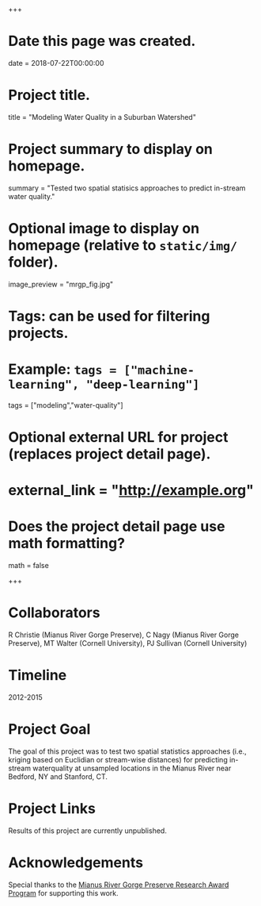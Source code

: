 +++
# Date this page was created.
date = 2018-07-22T00:00:00

# Project title.
title = "Modeling Water Quality in a Suburban Watershed"

# Project summary to display on homepage.
summary = "Tested two spatial statisics approaches to predict in-stream water quality." 

# Optional image to display on homepage (relative to `static/img/` folder).
image_preview = "mrgp_fig.jpg"

# Tags: can be used for filtering projects.
# Example: `tags = ["machine-learning", "deep-learning"]`
tags = ["modeling","water-quality"]

# Optional external URL for project (replaces project detail page).
# external_link = "http://example.org"

# Does the project detail page use math formatting?
math = false

+++

# Collaborators
R Christie (Mianus River Gorge Preserve), C Nagy (Mianus River Gorge Preserve), MT Walter (Cornell University), PJ Sullivan (Cornell University)

# Timeline
2012-2015

# Project Goal
The goal of this project was to test two spatial statistics approaches (i.e., kriging based on Euclidian or stream-wise distances) for predicting in-stream waterquality at unsampled locations in the Mianus River near Bedford, NY and Stanford, CT.

# Project Links
Results of this project are currently unpublished.

# Acknowledgements
Special thanks to the [Mianus River Gorge Preserve Research Award Program](http://www.mianus.org/research-and-education/graduate-level/meet-our-raps/) for supporting this work.
